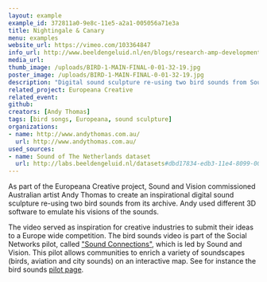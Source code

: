 ```yaml
---
layout: example
example_id: 372811a0-9e8c-11e5-a2a1-005056a71e3a
title: Nightingale & Canary
menu: examples
website_url: https://vimeo.com/103364847
info_url: http://www.beeldengeluid.nl/en/blogs/research-amp-development-en/201409/creating-inspirational-video-archival-bird-songs
media_url: 
thumb_image: /uploads/BIRD-1-MAIN-FINAL-0-01-32-19.jpg
poster_image: /uploads/BIRD-1-MAIN-FINAL-0-01-32-19.jpg
description: "Digital sound sculpture re-using two bird sounds from Sound and Vision archive"
related_project: Europeana Creative
related_event: 
github: 
creators: [Andy Thomas]
tags: [bird songs, Europeana, sound sculpture]
organizations: 
- name: http://www.andythomas.com.au/
  url: http://www.andythomas.com.au/
used_sources: 
- name: Sound of The Netherlands dataset
  url: http://labs.beeldengeluid.nl/datasets#dbd17834-edb3-11e4-8099-005056a71e3a
---
```


As part of the Europeana Creative project, Sound and Vision commissioned Australian artist Andy Thomas to create an inspirational digital sound sculpture re-using two bird sounds from its archive. Andy used different 3D software to emulate his visions of the sounds.

The video served as inspiration for creative industries to submit their ideas to a Europe wide competition. The bird sounds video is part of the Social Networks pilot, called ["Sound Connections"](http://pro.europeana.eu/europeana-creative/pilots/social-networks-pilot), which is led by Sound and Vision. This pilot allows communities to enrich a variety of soundscapes (birds, aviation and city sounds) on an interactive map. See for instance the bird sounds [pilot page](http://www.historypin.com/en/explore/birdlife).
